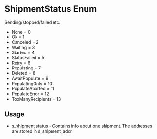 <properties generated="1" SortOrder="990" />

# ShipmentStatus Enum

Sending/stopped/failed etc.

* None = 0
* Ok = 1
* Canceled = 2
* Waiting = 3
* Started = 4
* StatusFailed = 5
* Retry = 6
* Populating = 7
* Deleted = 8
* AwaitPopulate = 9
* PopulatingOnly = 10
* PopulateAborted = 11
* PopulateError = 12
* TooManyRecipients = 13

## Usage
* [s_shipment](s_shipment.md).status - Contains info about one shipment. The addresses are stored in s_shipment_addr

